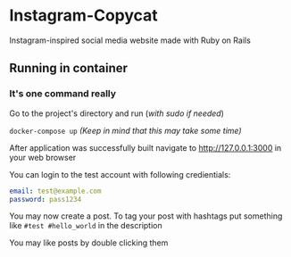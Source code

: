 # Instagram-Copycat

Instagram-inspired social media website made with Ruby on Rails

## Running in container

### It's one command really

Go to the project's directory and run (*with sudo if needed*)

``docker-compose up``
*(Keep in mind that this may take some time)*

After application was successfully built navigate to http://127.0.0.1:3000 in your web browser

You can login to the test account with following credientials:

```yaml
email: test@example.com
password: pass1234
```

You may now create a post. To tag your post with hashtags put something like ``#test #hello_world`` in the description

You may like posts by double clicking them
